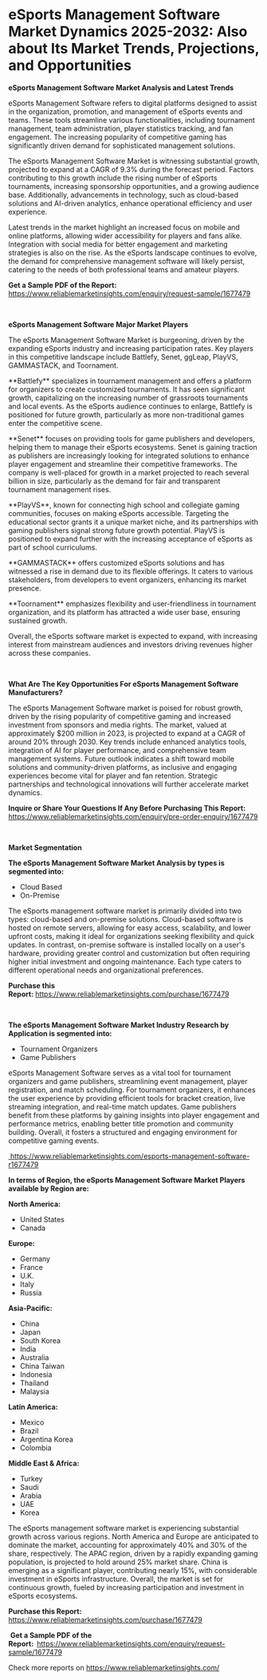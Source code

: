 <p><h1>eSports Management Software Market Dynamics 2025-2032: Also about Its Market Trends, Projections, and Opportunities</h1></p><p><strong>eSports Management Software Market Analysis and Latest Trends</strong></p>
<p><p>eSports Management Software refers to digital platforms designed to assist in the organization, promotion, and management of eSports events and teams. These tools streamline various functionalities, including tournament management, team administration, player statistics tracking, and fan engagement. The increasing popularity of competitive gaming has significantly driven demand for sophisticated management solutions.</p><p>The eSports Management Software Market is witnessing substantial growth, projected to expand at a CAGR of 9.3% during the forecast period. Factors contributing to this growth include the rising number of eSports tournaments, increasing sponsorship opportunities, and a growing audience base. Additionally, advancements in technology, such as cloud-based solutions and AI-driven analytics, enhance operational efficiency and user experience.</p><p>Latest trends in the market highlight an increased focus on mobile and online platforms, allowing wider accessibility for players and fans alike. Integration with social media for better engagement and marketing strategies is also on the rise. As the eSports landscape continues to evolve, the demand for comprehensive management software will likely persist, catering to the needs of both professional teams and amateur players.</p></p>
<p><strong>Get a Sample PDF of the Report:&nbsp;</strong> <a href="https://www.reliablemarketinsights.com/enquiry/request-sample/1677479?utm_campaign=3578&utm_medium=2&utm_source=Github&utm_content=ia&utm_term=25032025&utm_id=esports-management-software">https://www.reliablemarketinsights.com/enquiry/request-sample/1677479</a></p>
<p>&nbsp;</p>
<p><strong>eSports Management Software Major Market Players</strong></p>
<p><p>The eSports Management Software Market is burgeoning, driven by the expanding eSports industry and increasing participation rates. Key players in this competitive landscape include Battlefy, Senet, ggLeap, PlayVS, GAMMASTACK, and Toornament.</p><p>**Battlefy** specializes in tournament management and offers a platform for organizers to create customized tournaments. It has seen significant growth, capitalizing on the increasing number of grassroots tournaments and local events. As the eSports audience continues to enlarge, Battlefy is positioned for future growth, particularly as more non-traditional games enter the competitive scene.</p><p>**Senet** focuses on providing tools for game publishers and developers, helping them to manage their eSports ecosystems. Senet is gaining traction as publishers are increasingly looking for integrated solutions to enhance player engagement and streamline their competitive frameworks. The company is well-placed for growth in a market projected to reach several billion in size, particularly as the demand for fair and transparent tournament management rises.</p><p>**PlayVS**, known for connecting high school and collegiate gaming communities, focuses on making eSports accessible. Targeting the educational sector grants it a unique market niche, and its partnerships with gaming publishers signal strong future growth potential. PlayVS is positioned to expand further with the increasing acceptance of eSports as part of school curriculums.</p><p>**GAMMASTACK** offers customized eSports solutions and has witnessed a rise in demand due to its flexible offerings. It caters to various stakeholders, from developers to event organizers, enhancing its market presence.</p><p>**Toornament** emphasizes flexibility and user-friendliness in tournament organization, and its platform has attracted a wide user base, ensuring sustained growth.</p><p>Overall, the eSports software market is expected to expand, with increasing interest from mainstream audiences and investors driving revenues higher across these companies.</p></p>
<p>&nbsp;</p>
<p><strong>What Are The Key Opportunities For eSports Management Software Manufacturers?</strong></p>
<p><p>The eSports Management Software market is poised for robust growth, driven by the rising popularity of competitive gaming and increased investment from sponsors and media rights. The market, valued at approximately $200 million in 2023, is projected to expand at a CAGR of around 20% through 2030. Key trends include enhanced analytics tools, integration of AI for player performance, and comprehensive team management systems. Future outlook indicates a shift toward mobile solutions and community-driven platforms, as inclusive and engaging experiences become vital for player and fan retention. Strategic partnerships and technological innovations will further accelerate market dynamics.</p></p>
<p><strong>Inquire or Share Your Questions If Any Before Purchasing This Report:</strong> <a href="https://www.reliablemarketinsights.com/enquiry/pre-order-enquiry/1677479?utm_campaign=3578&utm_medium=2&utm_source=Github&utm_content=ia&utm_term=25032025&utm_id=esports-management-software">https://www.reliablemarketinsights.com/enquiry/pre-order-enquiry/1677479</a></p>
<p>&nbsp;</p>
<p><strong>Market Segmentation</strong></p>
<p><strong>The eSports Management Software Market Analysis by types is segmented into:</strong></p>
<p><ul><li>Cloud Based</li><li>On-Premise</li></ul></p>
<p><p>The eSports management software market is primarily divided into two types: cloud-based and on-premise solutions. Cloud-based software is hosted on remote servers, allowing for easy access, scalability, and lower upfront costs, making it ideal for organizations seeking flexibility and quick updates. In contrast, on-premise software is installed locally on a user's hardware, providing greater control and customization but often requiring higher initial investment and ongoing maintenance. Each type caters to different operational needs and organizational preferences.</p></p>
<p><strong>Purchase this Report:&nbsp;</strong><a href="https://www.reliablemarketinsights.com/purchase/1677479?utm_campaign=3578&utm_medium=2&utm_source=Github&utm_content=ia&utm_term=25032025&utm_id=esports-management-software">https://www.reliablemarketinsights.com/purchase/1677479</a></p>
<p>&nbsp;</p>
<p><strong>The eSports Management Software Market Industry Research by Application is segmented into:</strong></p>
<p><ul><li>Tournament Organizers</li><li>Game Publishers</li></ul></p>
<p><p>eSports Management Software serves as a vital tool for tournament organizers and game publishers, streamlining event management, player registration, and match scheduling. For tournament organizers, it enhances the user experience by providing efficient tools for bracket creation, live streaming integration, and real-time match updates. Game publishers benefit from these platforms by gaining insights into player engagement and performance metrics, enabling better title promotion and community building. Overall, it fosters a structured and engaging environment for competitive gaming events.</p></p>
<p><a href="https://www.reliablemarketinsights.com/esports-management-software-r1677479?utm_campaign=3578&utm_medium=2&utm_source=Github&utm_content=ia&utm_term=25032025&utm_id=esports-management-software">&nbsp;https://www.reliablemarketinsights.com/esports-management-software-r1677479</a></p>
<p><strong>In terms of Region, the eSports Management Software Market Players available by Region are:</strong></p>
<p>
    <p> <strong> North America: </strong>
        <ul>
            <li>United States</li>
            <li>Canada</li>
        </ul>
        </p> 
    <p> <strong> Europe: </strong>
        <ul>
            <li>Germany</li>
            <li>France</li>
            <li>U.K.</li>
            <li>Italy</li>
            <li>Russia</li>
        </ul>
        </p> 
    <p> <strong> Asia-Pacific: </strong>
        <ul>
            <li>China</li>
            <li>Japan</li>
            <li>South Korea</li>
            <li>India</li>
            <li>Australia</li>
            <li>China Taiwan</li>
            <li>Indonesia</li>
            <li>Thailand</li>
            <li>Malaysia</li>
        </ul>
        </p> 
    <p> <strong> Latin America: </strong>
        <ul>
            <li>Mexico</li>
            <li>Brazil</li>
            <li>Argentina Korea</li>
            <li>Colombia</li>
        </ul>
        </p> 
    <p> <strong> Middle East & Africa: </strong>
        <ul>
            <li>Turkey</li>
            <li>Saudi</li>
            <li>Arabia</li>
            <li>UAE</li>
            <li>Korea</li>
        </ul>
    </p>
    </p>
<p><p>The eSports management software market is experiencing substantial growth across various regions. North America and Europe are anticipated to dominate the market, accounting for approximately 40% and 30% of the share, respectively. The APAC region, driven by a rapidly expanding gaming population, is projected to hold around 25% market share. China is emerging as a significant player, contributing nearly 15%, with considerable investment in eSports infrastructure. Overall, the market is set for continuous growth, fueled by increasing participation and investment in eSports ecosystems.</p></p>
<p><strong>Purchase this Report: </strong><a href="https://www.reliablemarketinsights.com/purchase/1677479?utm_campaign=3578&utm_medium=2&utm_source=Github&utm_content=ia&utm_term=25032025&utm_id=esports-management-software">https://www.reliablemarketinsights.com/purchase/1677479</a></p>
<p>&nbsp;<strong>Get a Sample PDF of the Report:&nbsp;&nbsp;</strong><a href="https://www.reliablemarketinsights.com/enquiry/request-sample/1677479?utm_campaign=3578&utm_medium=2&utm_source=Github&utm_content=ia&utm_term=25032025&utm_id=esports-management-software">https://www.reliablemarketinsights.com/enquiry/request-sample/1677479</a></p>
<p><strong></strong></p>
<p>Check more reports on <a href="https://www.reliablemarketinsights.com/?utm_campaign=3578&utm_medium=2&utm_source=Github&utm_content=ia&utm_term=25032025&utm_id=esports-management-software">https://www.reliablemarketinsights.com/</a></p>